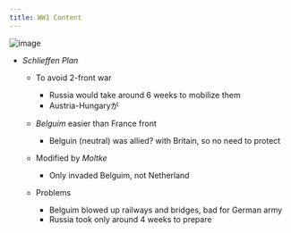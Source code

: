 ```yaml
---
title: WW1 Content
---
```


![image](https://gyazo.com/4df1b682b9af0a99e30c3cf982e01d5f/thumb/1000)

* *Schlieffen Plan*
  * To avoid 2-front war
    
    * Russia would take around 6 weeks to mobilize them
    * Austria-Hungaryが
  * *Belguim* easier than France front
    
    * Belguin (neutral) was allied? with Britain, so no need to protect
  * Modified by *Moltke*
    
    * Only invaded Belguim, not Netherland
  * Problems
    
    * Belguim blowed up railways and bridges, bad for German army
    * Russia took only around 4 weeks to prepare
